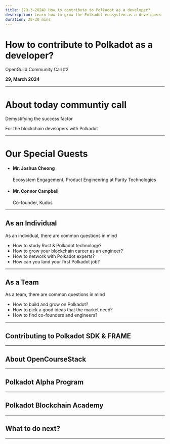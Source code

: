 ```yaml
---
title: (29-3-2024) How to contribute to Polkadot as a developer?
description: Learn how to grow the Polkadot ecosystem as a developers
duration: 20-30 mins
---
```


# How to contribute to Polkadot as a developer?

OpenGuild Community Call #2

<pba-flex center>

**29, March 2024**

</pba-flex>

---

# About today communtiy call

Demystifying the success factor

For the blockchain developers with Polkadot

---

# Our Special Guests

- #### Mr. Joshua Cheong

  Ecosystem Engagement, Product Engineering at Parity Technologies

- #### Mr. Connor Campbell

  Co-founder, Kudos

---

## As an Individual

As an individual, there are common questions in mind

- How to study Rust & Polkadot technology?
- How to grow your blockchain career as an engineer?
- How to network with Polkadot experts?
- How can you land your first Polkadot job?

---

## As a Team

As a team, there are common questions in mind

- How to build and grow on Polkadot?
- How to pick a good ideas that the market need?
- How to find co-founders and engineers?

---

## Contributing to Polkadot SDK & FRAME

---

## About OpenCourseStack

---

## Polkadot Alpha Program

---

## Polkadot Blockchain Academy

---

## What to do next?

---
